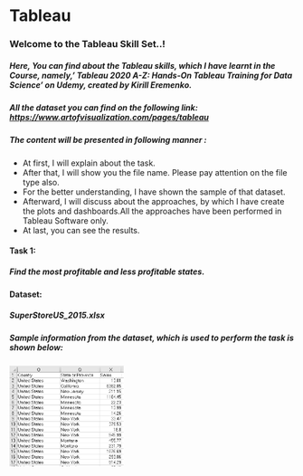 # Tableau

### Welcome to the Tableau Skill Set..!

##### Here, You can find about the Tableau skills, which I have learnt in the Course, namely,’ Tableau 2020 A-Z: Hands-On Tableau Training for Data Science’ on Udemy, created by Kirill Eremenko. 
##### All the dataset you can find on the following link: https://www.artofvisualization.com/pages/tableau

##### The content will be presented in following manner : 
- At first, I will explain about the task.
- After that, I will show you the file name. Please pay attention on the file type also.
- For the better understanding, I have shown the sample of that dataset.
- Afterward, I will discuss about the approaches, by which I have create the plots and dashboards.All the approaches have been performed in Tableau Software only.
- At last, you can see the results.

#### Task 1:
##### Find the most profitable and less profitable states.
#### Dataset: 
##### SuperStoreUS_2015.xlsx
##### Sample information from the dataset, which is used to perform the task is shown below:
<p float="left">
  <img src="/Tableau_images/Image_1.png" width="40%" height= "70%" alt= "Sample_Dataset" />
</p>
